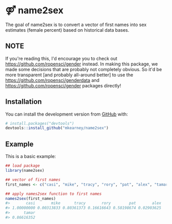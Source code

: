 
<!-- README.md is generated from README.Rmd. Please edit that file -->
⚤ name2sex
==========

The goal of name2sex is to convert a vector of first names into sex estimates (female percent) based on historical data bases.

NOTE
----

If you're reading this, I'd encourage you to check out <https://github.com/ropensci/gender> instead. In making this package, we made some decisions that are probably not completely obvious. So it'd be more transparent \[and probably all-around better\] to use the <https://github.com/ropensci/genderdata> and <https://github.com/ropensci/gender> packages directly!

Installation
------------

You can install the development version from [GitHub](https://github.com/) with:

``` r
# install.packages("devtools")
devtools::install_github("mkearney/name2sex")
```

Example
-------

This is a basic example:

``` r
## load package
library(name2sex)

## vector of first names
first_names <- c("casi", "mike", "tracy", "rory", "pat", "alex", "tamar")

## apply names2sex function to first names
names2sex(first_names)
#>       casi       mike      tracy       rory        pat       alex 
#> 1.00000000 0.00313833 0.80361373 0.16616643 0.58198674 0.02903625 
#>      tamar 
#> 0.86616352
```
